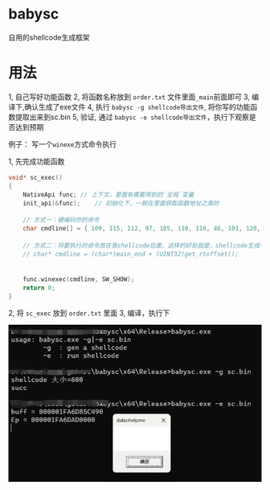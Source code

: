 # babysc
 自用的shellcode生成框架

# 用法
1, 自己写好功能函数
2, 将函数名称放到 `order.txt` 文件里面`_main`前面即可
3, 编译下,确认生成了exe文件
4, 执行 `babysc -g shellcode导出文件`, 将你写的功能函数提取出来到sc.bin
5, 验证,  通过 `babysc -e shellcode导出文件`，执行下观察是否达到预期


例子：
写一个`winexe`方式命令执行



1, 先完成功能函数

```C
void* sc_exec()
{
	NativeApi func;	// 上下文，里面有需要用到的`全局`变量
	init_api(&func);	// 初始化下，一般在里面获取函数地址之类的
	
	// 方式一：硬编码你的命令
	char cmdline[] = { 109, 115, 112, 97, 105, 110, 116, 46, 101, 120, 101 , 0 };	// mspaint.exe
	
	// 方式二：将要执行的命令放在我shellcode后面，这样的好处就是，shellcode生成一次，要执行的命令可以通过修改尾部数据达到动态修改的目的
	// char* cmdline = (char*)main_end + (UINT32)get_rtoffset();
	
	
	func.winexec(cmdline, SW_SHOW);
	return 0;
}
```

2, 将 `sc_exec` 放到 `order.txt` 里面
3, 编译，执行下



![演示](demo.png)